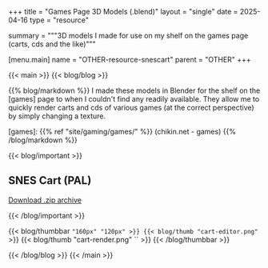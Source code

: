 +++
title = "Games Page 3D Models (.blend)"
layout = "single"
date = 2025-04-16
type = "resource"

summary = """3D models I made for use on my shelf on the games
page (carts, cds and the like)"""

[menu.main]
  name = "OTHER-resource-snescart"
	parent = "OTHER"
+++

{{< main >}}
{{< blog/blog >}}

{{% blog/markdown %}}
  I made these models in Blender for the shelf on the [games] page to when
  I couldn't find any readily available. They allow me to quickly render
  carts and cds of various games (at the correct perspective) by simply
  changing a texture.

  [games]: {{% ref "site/gaming/games/" %}} (chikin.net - games)
{{% /blog/markdown %}}

{{< blog/important >}}
  ## SNES Cart (PAL)

  [Download .zip archive][dl]  

  [dl]: snes-cart-pal.zip (Download SNES cart PAL archive)
{{< /blog/important >}}

{{< blog/thumbbar `` "160px" "120px" >}}
  {{< blog/thumb "cart-editor.png" `` >}}
  {{< blog/thumb "cart-render.png" `` >}}
{{< /blog/thumbbar >}}

{{< /blog/blog >}}
{{< /main >}}
